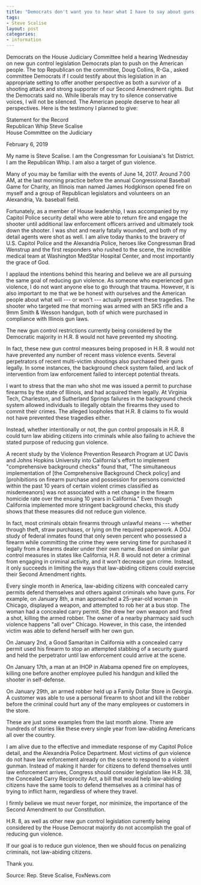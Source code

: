 ```yaml
---
title: "Democrats don't want you to hear what I have to say about guns and the Second Amendment"
tags:
- Steve Scalise
layout: post
categories:
- information
---
```


Democrats on the House Judiciary Committee held a hearing Wednesday on new gun control legislation Democrats plan to push on the American people. The top Republican on the committee, Doug Collins, R-Ga., asked committee Democrats if I could testify about this legislation in an appropriate setting to offer another perspective as both a survivor of a shooting attack and strong supporter of our Second Amendment rights. But the Democrats said no. While liberals may try to silence conservative voices, I will not be silenced. The American people deserve to hear all perspectives. Here is the testimony I planned to give:

Statement for the Record<br>
Republican Whip Steve Scalise<br>
House Committee on the Judiciary

February 6, 2019

My name is Steve Scalise. I am the Congressman for Louisiana's 1st District. I am the Republican Whip. I am also a target of gun violence.

Many of you may be familiar with the events of June 14, 2017. Around 7:00 AM, at the last morning practice before the annual Congressional Baseball Game for Charity, an Illinois man named James Hodgkinson opened fire on myself and a group of Republican legislators and volunteers on an Alexandria, Va. baseball field.

Fortunately, as a member of House leadership, I was accompanied by my Capitol Police security detail who were able to return fire and engage the shooter until additional law enforcement officers arrived and ultimately took down the shooter. I was shot and nearly fatally wounded, and both of my detail agents were shot as well. I am alive today thanks to the bravery of U.S. Capitol Police and the Alexandria Police, heroes like Congressman Brad Wenstrup and the first responders who rushed to the scene, the incredible medical team at Washington MedStar Hospital Center, and most importantly the grace of God.

I applaud the intentions behind this hearing and believe we are all pursuing the same goal of reducing gun violence. As someone who experienced gun violence, I do not want anyone else to go through that trauma. However, it is also important to me that we be honest with ourselves and the American people about what will --- or won't --- actually prevent these tragedies. The shooter who targeted me that morning was armed with an SKS rifle and a 9mm Smith & Wesson handgun, both of which were purchased in compliance with Illinois gun laws.

The new gun control restrictions currently being considered by the Democratic majority in H.R. 8 would not have prevented my shooting.

In fact, these new gun control measures being proposed in H.R. 8 would not have prevented any number of recent mass violence events. Several perpetrators of recent multi-victim shootings also purchased their guns legally. In some instances, the background check system failed, and lack of intervention from law enforcement failed to intercept potential threats.

I want to stress that the man who shot me was issued a permit to purchase firearms by the state of Illinois, and had acquired them legally. At Virginia Tech, Charleston, and Sutherland Springs failures in the background check system allowed individuals to illegally obtain the firearms they used to commit their crimes. The alleged loopholes that H.R. 8 claims to fix would not have prevented these tragedies either.

Instead, whether intentionally or not, the gun control proposals in H.R. 8 could turn law abiding citizens into criminals while also failing to achieve the stated purpose of reducing gun violence.

A recent study by the Violence Prevention Research Program at UC Davis and Johns Hopkins University into California's effort to implement "comprehensive background checks" found that, "The simultaneous implementation of \[the Comprehensive Background Check policy\] and \[prohibitions on firearm purchase and possession for persons convicted within the past 10 years of certain violent crimes classified as misdemeanors\] was not associated with a net change in the firearm homicide rate over the ensuing 10 years in California." Even though California implemented more stringent background checks, this study shows that these measures did not reduce gun violence.

In fact, most criminals obtain firearms through unlawful means --- whether through theft, straw purchases, or lying on the required paperwork. A DOJ study of federal inmates found that only seven percent who possessed a firearm while committing the crime they were serving time for purchased it legally from a firearms dealer under their own name. Based on similar gun control measures in states like California, H.R. 8 would not deter a criminal from engaging in criminal activity, and it won't decrease gun crime. Instead, it only succeeds in limiting the ways that law-abiding citizens could exercise their Second Amendment rights.

Every single month in America, law-abiding citizens with concealed carry permits defend themselves and others against criminals who have guns. For example, on January 8th, a man approached a 25-year-old woman in Chicago, displayed a weapon, and attempted to rob her at a bus stop. The woman had a concealed carry permit. She drew her own weapon and fired a shot, killing the armed robber. The owner of a nearby pharmacy said such violence happens "all over" Chicago. However, in this case, the intended victim was able to defend herself with her own gun.

On January 2nd, a Good Samaritan in California with a concealed carry permit used his firearm to stop an attempted stabbing of a security guard and held the perpetrator until law enforcement could arrive at the scene.

On January 17th, a man at an IHOP in Alabama opened fire on employees, killing one before another employee pulled his handgun and killed the shooter in self-defense.

On January 29th, an armed robber held up a Family Dollar Store in Georgia. A customer was able to use a personal firearm to shoot and kill the robber before the criminal could hurt any of the many employees or customers in the store.

These are just some examples from the last month alone. There are hundreds of stories like these every single year from law-abiding Americans all over the country.

I am alive due to the effective and immediate response of my Capitol Police detail, and the Alexandria Police Department. Most victims of gun violence do not have law enforcement already on the scene to respond to a violent gunman. Instead of making it harder for citizens to defend themselves until law enforcement arrives, Congress should consider legislation like H.R. 38, the Concealed Carry Reciprocity Act, a bill that would help law-abiding citizens have the same tools to defend themselves as a criminal has of trying to inflict harm, regardless of where they travel.

I firmly believe we must never forget, nor minimize, the importance of the Second Amendment to our Constitution.

H.R. 8, as well as other new gun control legislation currently being considered by the House Democrat majority do not accomplish the goal of reducing gun violence.

If our goal is to reduce gun violence, then we should focus on penalizing criminals, not law-abiding citizens.

Thank you.

Source: Rep. Steve Scalise, FoxNews.com
